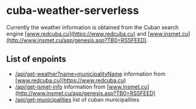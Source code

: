 # cuba-weather-serverless

Currently the weather information is obtained from the Cuban search engine [www.redcuba.cu](https://www.redcuba.cu) and [www.insmet.cu](http://www.insmet.cu/asp/genesis.asp?TB0=RSSFEED).

## List of enpoints

- [/api/get-weather?name=municipalityName](https://cuba-weather-serverless.vercel.app/api/get-weather?name=cerro) information from [www.redcuba.cu](https://www.redcuba.cu)
- [/api/get-ismet-info](https://cuba-weather-serverless.vercel.app/api/get-ismet-info) information from [www.insmet.cu](http://www.insmet.cu/asp/genesis.asp?TB0=RSSFEED)
- [/api/get-municipalities](https://cuba-weather-serverless.vercel.app/api/get-municipalities) list of cuban municipalities
